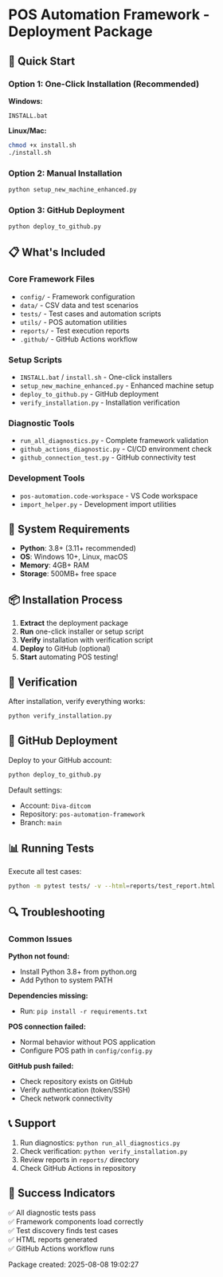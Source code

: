 # POS Automation Framework - Deployment Package

## 🎯 Quick Start

### Option 1: One-Click Installation (Recommended)
**Windows:**
```batch
INSTALL.bat
```

**Linux/Mac:**
```bash
chmod +x install.sh
./install.sh
```

### Option 2: Manual Installation
```bash
python setup_new_machine_enhanced.py
```

### Option 3: GitHub Deployment
```bash
python deploy_to_github.py
```

## 📋 What's Included

### Core Framework Files
- `config/` - Framework configuration
- `data/` - CSV data and test scenarios  
- `tests/` - Test cases and automation scripts
- `utils/` - POS automation utilities
- `reports/` - Test execution reports
- `.github/` - GitHub Actions workflow

### Setup Scripts
- `INSTALL.bat` / `install.sh` - One-click installers
- `setup_new_machine_enhanced.py` - Enhanced machine setup
- `deploy_to_github.py` - GitHub deployment
- `verify_installation.py` - Installation verification

### Diagnostic Tools
- `run_all_diagnostics.py` - Complete framework validation
- `github_actions_diagnostic.py` - CI/CD environment check
- `github_connection_test.py` - GitHub connectivity test

### Development Tools
- `pos-automation.code-workspace` - VS Code workspace
- `import_helper.py` - Development import utilities

## 🔧 System Requirements

- **Python**: 3.8+ (3.11+ recommended)
- **OS**: Windows 10+, Linux, macOS
- **Memory**: 4GB+ RAM
- **Storage**: 500MB+ free space

## 📦 Installation Process

1. **Extract** the deployment package
2. **Run** one-click installer or setup script
3. **Verify** installation with verification script
4. **Deploy** to GitHub (optional)
5. **Start** automating POS testing!

## 🧪 Verification

After installation, verify everything works:
```bash
python verify_installation.py
```

## 🚀 GitHub Deployment

Deploy to your GitHub account:
```bash
python deploy_to_github.py
```

Default settings:
- Account: `Diva-ditcom`
- Repository: `pos-automation-framework`
- Branch: `main`

## 📊 Running Tests

Execute all test cases:
```bash
python -m pytest tests/ -v --html=reports/test_report.html
```

## 🔍 Troubleshooting

### Common Issues

**Python not found:**
- Install Python 3.8+ from python.org
- Add Python to system PATH

**Dependencies missing:**
- Run: `pip install -r requirements.txt`

**POS connection failed:**
- Normal behavior without POS application
- Configure POS path in `config/config.py`

**GitHub push failed:**
- Check repository exists on GitHub
- Verify authentication (token/SSH)
- Check network connectivity

## 📞 Support

1. Run diagnostics: `python run_all_diagnostics.py`
2. Check verification: `python verify_installation.py`  
3. Review reports in `reports/` directory
4. Check GitHub Actions in repository

## 🎉 Success Indicators

✅ All diagnostic tests pass  
✅ Framework components load correctly  
✅ Test discovery finds test cases  
✅ HTML reports generated  
✅ GitHub Actions workflow runs  

Package created: 2025-08-08 19:02:27
